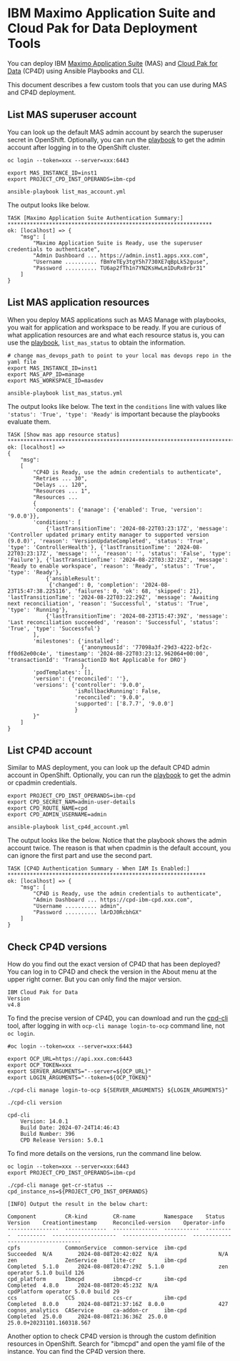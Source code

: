 # IBM Maximo Application Suite and Cloud Pak for Data Deployment Tools

You can deploy IBM [Maximo Application Suite](https://www.ibm.com/docs/en/mas-cd/continuous-delivery?topic=overview-deployment-options-maximo-application-suite) (MAS) and [Cloud Pak for Data](https://www.ibm.com/docs/en/cloud-paks/cp-data/5.0.x?topic=installing) (CP4D) using Ansible Playbooks and CLI. 

This document describes a few custom tools that you can use during MAS and CP4D deployment.

## List MAS superuser account

You can look up the default MAS admin account by search the superuser secret in OpenShift. Optionally, you can run the [playbook](docs/list_mas_account.yml) to get the admin account after logging in to the OpenShift cluster.

```
oc login --token=xxx --server=xxx:6443

export MAS_INSTANCE_ID=inst1
export PROJECT_CPD_INST_OPERANDS=ibm-cpd

ansible-playbook list_mas_account.yml
```

The output looks like below.

```
TASK [Maximo Application Suite Authentication Summary:] ****************************************************************
ok: [localhost] => {
    "msg": [
        "Maximo Application Suite is Ready, use the superuser credentials to authenticate",
        "Admin Dashboard ... https://admin.inst1.apps.xxx.com",
        "Username .......... fBmYeTEy3tgY5h7730XE7qBpLk52guse",
        "Password .......... TU6ap2fTh1n7YN2KsHwLm1DuRx8rbr31"
    ]
}
```

## List MAS application resources

When you deploy MAS applications such as MAS Manage with playbooks, you wait for application and workspace to be ready. If you are curious of what application resources are and what each resource status is, you can use the [playbook](docs/list_mas_status.yml), `list_mas_status` to obtain the information.

```
# change mas_devops_path to point to your local mas devops repo in the yaml file
export MAS_INSTANCE_ID=inst1
export MAS_APP_ID=manage
export MAS_WORKSPACE_ID=masdev

ansible-playbook list_mas_status.yml
```

The output looks like below. The text in the `conditions` line with values like `'status': 'True', 'type': 'Ready'` is important because the playbooks evaluate them.

```
TASK [Show mas app resource status] ************************************************************************************
ok: [localhost] => 
{
    "msg": 
    [
        "CP4D is Ready, use the admin credentials to authenticate",
        "Retries ... 30",
        "Delays ... 120",
        "Resources ... 1",
        "Resources ... 
        {
        'components': {'manage': {'enabled': True, 'version': '9.0.0'}}, 
        'conditions': [
            {'lastTransitionTime': '2024-08-22T03:23:17Z', 'message': 'Controller updated primary entity manager to supported version (9.0.0)', 'reason': 'VersionUpdateCompleted', 'status': 'True', 'type': 'ControllerHealth'}, {'lastTransitionTime': '2024-08-22T03:23:17Z', 'message': '', 'reason': '', 'status': 'False', 'type': 'Failure'}, {'lastTransitionTime': '2024-08-22T03:32:23Z', 'message': 'Ready to enable workspace', 'reason': 'Ready', 'status': 'True', 'type': 'Ready'}, 
            {'ansibleResult': 
             {'changed': 0, 'completion': '2024-08-23T15:47:38.225116', 'failures': 0, 'ok': 68, 'skipped': 21}, 'lastTransitionTime': '2024-08-22T03:22:29Z', 'message': 'Awaiting next reconciliation', 'reason': 'Successful', 'status': 'True', 'type': 'Running'}, 
            {'lastTransitionTime': '2024-08-23T15:47:39Z', 'message': 'Last reconciliation succeeded', 'reason': 'Successful', 'status': 'True', 'type': 'Successful'}
        ], 
        'milestones': {'installed': 
                       {'anonymousId': '77098a3f-29d3-4222-bf2c-ff0d62e00c4e', 'timestamp': '2024-08-22T03:23:12.962064+00:00', 'transactionId': 'TransactionID Not Applicable for DRO'}
                       }, 
        'podTemplates': [], 
        'version': {'reconciled': ''}, 
        'versions': {'controller': '9.0.0', 
                     'isRollbackRunning': False, 
                     'reconciled': '9.0.0', 
                     'supported': ['8.7.7', '9.0.0']
                     }
        }"
    ]
}
```

## List CP4D account

Similar to MAS deployment, you can look up the default CP4D admin account in OpenShift. Optionally, you can run the [playbook](docs/list_cp4d_account.yml) to get the admin or cpadmin credentials.

```
export PROJECT_CPD_INST_OPERANDS=ibm-cpd
export CPD_SECRET_NAM=admin-user-details
export CPD_ROUTE_NAME=cpd
export CPD_ADMIN_USERNAME=admin

ansible-playbook list_cp4d_account.yml
```

The output looks like the below. Notice that the playbook shows the admin account twice. The reason is that when cpadmin is the default account, you can ignore the first part and use the second part. 

```
TASK [CP4D Authentication Summary - When IAM Is Enabled:] **************************************************************
ok: [localhost] => {
    "msg": [
        "CP4D is Ready, use the admin credentials to authenticate",
        "Admin Dashboard ... https://cpd-ibm-cpd.xxx.com",
        "Username .......... admin",
        "Password .......... lArDJ0RcbhGX"
    ]
}
```

## Check CP4D versions

How do you find out the exact version of CP4D that has been deployed? You can log in to CP4D and check the version in the About menu at the upper right corner. But you can only find the major version.

```
IBM Cloud Pak for Data
Version
v4.8
```

To find the precise version of CP4D, you can download and run the [cpd-cli](https://github.com/IBM/cpd-cli/releases) tool, after logging in with `ocp-cli manage login-to-ocp` command line, not `oc login`.

```
#oc login --token=xxx --server=xxx:6443

export OCP_URL=https://api.xxx.com:6443
export OCP_TOKEN=xxx
export SERVER_ARGUMENTS="--server=${OCP_URL}"
export LOGIN_ARGUMENTS="--token=${OCP_TOKEN}"

./cpd-cli manage login-to-ocp ${SERVER_ARGUMENTS} ${LOGIN_ARGUMENTS}"

./cpd-cli version

cpd-cli
	Version: 14.0.1
	Build Date: 2024-07-24T14:46:43
	Build Number: 396
	CPD Release Version: 5.0.1
```

To find more details on the versions, run the command line below.

```
oc login --token=xxx --server=xxx:6443
export PROJECT_CPD_INST_OPERANDS=ibm-cpd

./cpd-cli manage get-cr-status --cpd_instance_ns=${PROJECT_CPD_INST_OPERANDS}

[INFO] Output the result in the below chart:

Component         CR-kind        CR-name         Namespace    Status     Version    Creationtimestamp     Reconciled-version    Operator-info
----------------  -------------  --------------  -----------  ---------  ---------  --------------------  --------------------  -----------------------------------
cpfs              CommonService  common-service  ibm-cpd      Succeeded  N/A        2024-08-08T20:42:02Z  N/A                   N/A
zen               ZenService     lite-cr         ibm-cpd      Completed  5.1.0      2024-08-08T20:47:29Z  5.1.0                 zen operator 5.1.0 build 126
cpd_platform      Ibmcpd         ibmcpd-cr       ibm-cpd      Completed  4.8.0      2024-08-08T20:45:23Z  N/A                   cpdPlatform operator 5.0.0 build 29
ccs               CCS            ccs-cr          ibm-cpd      Completed  8.0.0      2024-08-08T21:37:16Z  8.0.0                 427
cognos_analytics  CAService      ca-addon-cr     ibm-cpd      Completed  25.0.0     2024-08-08T21:36:36Z  25.0.0                25.0.0+20231101.160318.567 

```

Another option to check CP4D version is through the custom definition resources in OpenShift. Search for "ibmcpd" and open the yaml file of the instance. You can find the CP4D version there.